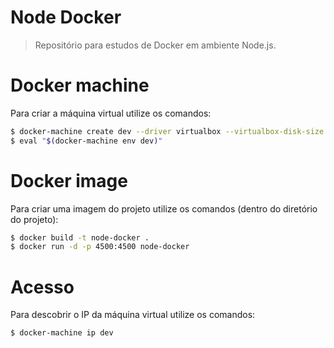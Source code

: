 # Node Docker

> Repositório para estudos de Docker em ambiente Node.js.

# Docker machine

Para criar a máquina virtual utilize os comandos:

``` bash
$ docker-machine create dev --driver virtualbox --virtualbox-disk-size "5000" --virtualbox-cpu-count 2 --virtualbox-memory "2048"
$ eval "$(docker-machine env dev)"
```

# Docker image

Para criar uma imagem do projeto utilize os comandos (dentro do diretório do projeto):

``` bash
$ docker build -t node-docker .
$ docker run -d -p 4500:4500 node-docker
```

# Acesso

Para descobrir o IP da máquina virtual utilize os comandos:

``` bash
$ docker-machine ip dev
```